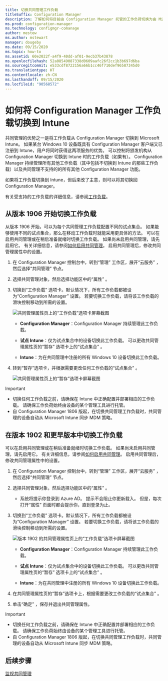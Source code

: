```yaml
---
title: 切换共同管理工作负载
titleSuffix: Configuration Manager
description: 了解如何将目前由 Configuration Manager 托管的工作负荷切换为由 Microsoft Intune 托管。
ms.prod: configuration-manager
ms.technology: configmgr-comanage
author: mestew
ms.author: mstewart
manager: dougeby
ms.date: 09/15/2020
ms.topic: how-to
ms.assetid: 60e2022f-a4f9-40dd-af01-9ecb37b43878
ms.openlocfilehash: 52a08549087338d0609aafc26f2cc1b3b697d6ba
ms.sourcegitcommit: e533cdf8722156a66b1cc46f710def96587345d0
ms.translationtype: HT
ms.contentlocale: zh-CN
ms.lasthandoff: 09/15/2020
ms.locfileid: "90568572"
---
```

# <a name="how-to-switch-configuration-manager-workloads-to-intune"></a>如何将 Configuration Manager 工作负载切换到 Intune

共同管理的优势之一是将工作负载从 Configuration Manager 切换到 Microsoft Intune。 如果某台 Windows 10 设备既具有 Configuration Manager 客户端又已注册到 Intune，用户将同时获得这两项服务的优势。 可以控制将颁发机构从 Configuration Manager 切换到 Intune 时的工作负载（如果有）。 Configuration Manager 持续管理所有其他工作负载（其中包括不切换到 Intune 的那些工作负载）以及共同管理不支持的的所有其他 Configuration Manager 功能。

如果将工作负载切换到 Intune，但后来改了主意，则可以将其切换回 Configuration Manager。

有关受支持的工作负载的详细信息，请参阅[工作负载](workloads.md)。

## <a name="switch-workloads-starting-in-version-1906"></a>从版本 1906 开始切换工作负载
<!--3555750 FKA 1357954 -->
从版本 1906 开始，可以为每个共同管理工作负载配置不同的试点集合。 如果能够使用不同的试点集合，那么在移动工作负载时就能采用更具体的方法。 可以在启用共同管理或在稍后准备就绪时切换工作负载。 如果尚未启用共同管理，请先启用它。 有关详细信息，请参阅[如何启用共同管理](how-to-enable.md)。 启用共同管理后，修改共同管理属性中的设置。

1. 在 Configuration Manager 控制台中，转到“管理”  工作区，展开“云服务”  ，然后选择“共同管理”  节点。  
2. 选择共同管理对象，然后选择功能区中的“属性”  。  
3. 切换到“工作负载”  选项卡。默认情况下，所有工作负载都被设为“Configuration Manager”  设置。 若要切换工作负载，请将该工作负载的滑块控制移动到所需的设置。  

    ![共同管理属性页上的“工作负载”选项卡屏幕截图](media/3555750-co-management-workloads-tab.png)

    - **Configuration Manager**：Configuration Manager 持续管理此工作负载。  

    - **试点 Intune**：仅为试点集合中的设备切换此工作负载。 可以更改共同管理属性页的“暂存”  选项卡上的“试点集合”  。  

    - **Intune**：为在共同管理中注册的所有 Windows 10 设备切换此工作负载。  

4. 转到“暂存”选项卡，并根据需要更改任何工作负载的“试点集合”   。
  
   ![共同管理属性页上的“暂存”选项卡屏幕截图](media/3555750-co-management-staging-tab.png)

> [!Important]  
> - 切换任何工作负载之前，请确保在 Intune 中正确配置并部署相应的工作负载。 请确保工作负荷始终由设备的某个管理工具进行托管。
> - 自 Configuration Manager 1806 版起，在切换共同管理工作负载时，共同管理的设备自动从 Microsoft Intune 同步 MDM 策略。 <!--7087526-->

## <a name="switch-workloads-in-version-1902-and-earlier"></a>在版本 1902 和更早版本中切换工作负载

可以在启用共同管理或在稍后准备就绪时切换工作负载。 如果尚未启用共同管理，请先启用它。 有关详细信息，请参阅[如何启用共同管理](how-to-enable.md)。 启用共同管理后，修改共同管理属性中的设置。

1. 在 Configuration Manager 控制台中，转到“管理”  工作区，展开“云服务”  ，然后选择“共同管理”  节点。  

2. 选择共同管理对象，然后选择功能区中的“属性”  。
   - 系统将提示你登录到 Azure AD。 提示不会阻止你更新载入。 但是，每次打开“属性”  页面时都会提示你，直到登录为止。

3. 切换到“工作负载”  选项卡。默认情况下，所有工作负载都被设为“Configuration Manager”  设置。 若要切换工作负载，请将该工作负载的滑块控制移动到所需的设置。  

    ![版本 1902 的共同管理属性页上的“工作负载”选项卡屏幕截图](media/properties-workloads.png)

    - **Configuration Manager**：Configuration Manager 持续管理此工作负载。  

    - **试点 Intune**：仅为试点集合中的设备切换此工作负载。 可以更改共同管理属性页的“暂存”  选项卡上的“试点集合”  。  

    - **Intune**：为在共同管理中注册的所有 Windows 10 设备切换此工作负载。  

4. 在共同管理属性页的“暂存”选项卡上，根据需要更改工作负载的“试点集合”   。

5. 单击“确定”  ，保存并退出共同管理属性。

> [!Important]  
> - 切换任何工作负载之前，请确保在 Intune 中正确配置并部署相应的工作负载。 请确保工作负荷始终由设备的某个管理工具进行托管。 
> - 自 Configuration Manager 1806 版起，在切换共同管理工作负载时，共同管理的设备自动从 Microsoft Intune 同步 MDM 策略。 <!--7087526-->

## <a name="next-steps"></a>后续步骤

[监视共同管理](how-to-monitor.md)
